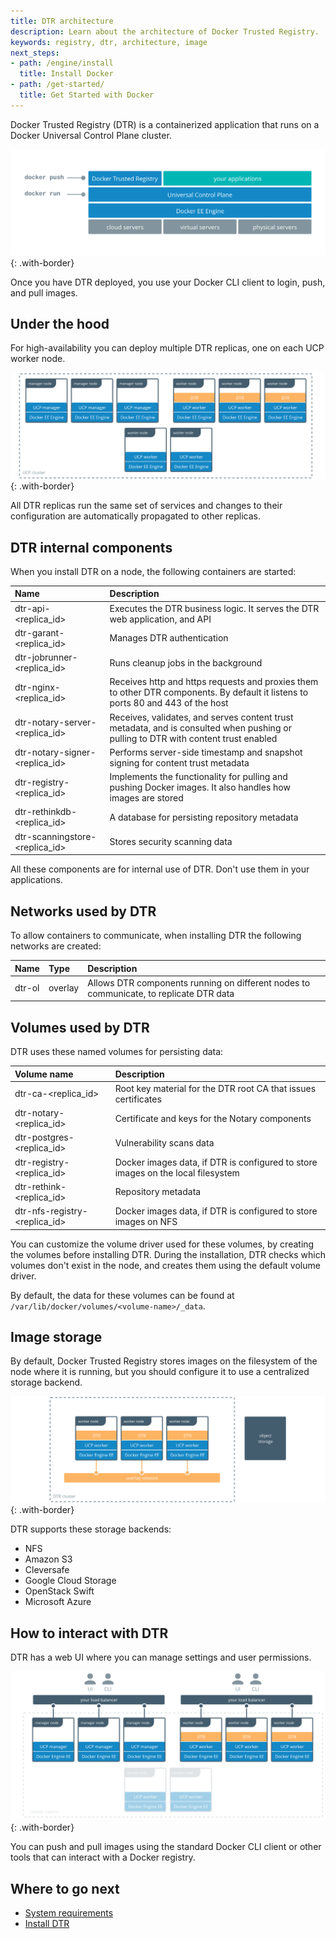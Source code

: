 ```yaml
---
title: DTR architecture
description: Learn about the architecture of Docker Trusted Registry.
keywords: registry, dtr, architecture, image
next_steps:
- path: /engine/install
  title: Install Docker
- path: /get-started/
  title: Get Started with Docker
---
```


Docker Trusted Registry (DTR) is a containerized application that runs on a
Docker Universal Control Plane cluster.

![](images/dtr-architecture-1.svg){: .with-border}

Once you have DTR deployed, you use your Docker CLI client to login, push, and
pull images.

## Under the hood

For high-availability you can deploy multiple DTR replicas, one on each UCP
worker node.

![](images/dtr-architecture-2.svg){: .with-border}

All DTR replicas run the same set of services and changes to their configuration
are automatically propagated to other replicas.

## DTR internal components

When you install DTR on a node, the following containers are started:

| Name                                 | Description                                                                                                                        |
|:-------------------------------------|:-----------------------------------------------------------------------------------------------------------------------------------|
| dtr-api-&lt;replica_id&gt;           | Executes the DTR business logic. It serves the DTR web application, and API                                                        |
| dtr-garant-&lt;replica_id&gt;        | Manages DTR authentication                                                                                                         |
| dtr-jobrunner-&lt;replica_id&gt;     | Runs cleanup jobs in the background                                                                                                |
| dtr-nginx-&lt;replica_id&gt;         | Receives http and https requests and proxies them to other DTR components. By default it listens to ports 80 and 443 of the host   |
| dtr-notary-server-&lt;replica_id&gt; | Receives, validates, and serves content trust metadata, and is consulted when pushing or pulling to DTR with content trust enabled |
| dtr-notary-signer-&lt;replica_id&gt; | Performs server-side timestamp and snapshot signing for content trust metadata                                                     |
| dtr-registry-&lt;replica_id&gt;      | Implements the functionality for pulling and pushing Docker images. It also handles how images are stored                          |
| dtr-rethinkdb-&lt;replica_id&gt;     | A database for persisting repository metadata                                                                                      |
| dtr-scanningstore-&lt;replica_id&gt; | Stores security scanning data                                                                                                      |

All these components are for internal use of DTR. Don't use them in your applications.

## Networks used by DTR

To allow containers to communicate, when installing DTR the following networks
are created:

| Name   | Type    | Description                                                                            |
|:-------|:--------|:---------------------------------------------------------------------------------------|
| dtr-ol | overlay | Allows DTR components running on different nodes to communicate, to replicate DTR data |


## Volumes used by DTR

DTR uses these named volumes for persisting data:

| Volume name                         | Description                                                                      |
|:------------------------------------|:---------------------------------------------------------------------------------|
| dtr-ca-&lt;replica_id&gt;           | Root key material for the DTR root CA that issues certificates                   |
| dtr-notary-&lt;replica_id&gt;       | Certificate and keys for the Notary components                                   |
| dtr-postgres-&lt;replica_id&gt;     | Vulnerability scans data                                                         |
| dtr-registry-&lt;replica_id&gt;     | Docker images data, if DTR is configured to store images on the local filesystem |
| dtr-rethink-&lt;replica_id&gt;      | Repository metadata                                                              |
| dtr-nfs-registry-&lt;replica_id&gt; | Docker images data, if DTR is configured to store images on NFS                  |

You can customize the volume driver used for these volumes, by creating the
volumes before installing DTR. During the installation, DTR checks which volumes
don't exist in the node, and creates them using the default volume driver.

By default, the data for these volumes can be found at
`/var/lib/docker/volumes/<volume-name>/_data`.

## Image storage

By default, Docker Trusted Registry stores images on the filesystem of the node
where it is running, but you should configure it to use a centralized storage
backend.

![](images/dtr-architecture-3.svg){: .with-border}

DTR supports these storage backends:

* NFS
* Amazon S3
* Cleversafe
* Google Cloud Storage
* OpenStack Swift
* Microsoft Azure

## How to interact with DTR

DTR has a web UI where you can manage settings and user permissions.

![](images/dtr-architecture-4.svg){: .with-border}

You can push and pull images using the standard Docker CLI client or other tools
that can interact with a Docker registry.

## Where to go next

* [System requirements](admin/install/system-requirements.md)
* [Install DTR](admin/install/index.md)
